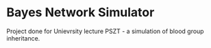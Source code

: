 Bayes Network Simulator
=======================

Project done for Unievrsity lecture PSZT - a simulation of blood group inheritance.

